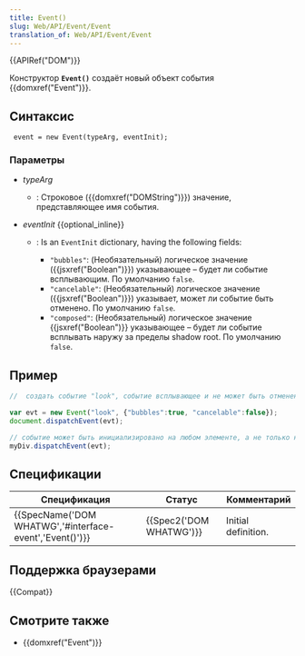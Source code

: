 ```yaml
---
title: Event()
slug: Web/API/Event/Event
translation_of: Web/API/Event/Event
---
```


{{APIRef("DOM")}}

Конструктор **`Event()`** создаёт новый объект события {{domxref("Event")}}.

## Синтаксис

```
 event = new Event(typeArg, eventInit);
```

### Параметры

- _typeArg_
  - : Строковое ({{domxref("DOMString")}}) значение, представляющее имя события.
- _eventInit_ {{optional_inline}}

  - : Is an `EventInit` dictionary, having the following fields:

    - `"bubbles"`: (Необязательный) логическое значение ({{jsxref("Boolean")}}) указывающее – будет ли событие всплывающим. По умолчанию `false`.
    - `"cancelable"`: (Необязательный) логическое значение ({{jsxref("Boolean")}}) указывает, может ли событие быть отменено. По умолчанию `false`.
    - `"composed"`: (Необязательный) логическое значение {{jsxref("Boolean")}} указывающее – будет ли событие всплывать наружу за пределы shadow root. По умолчанию `false`.

## Пример

```js
//  создать событие "look", событие всплывающее и не может быть отменено

var evt = new Event("look", {"bubbles":true, "cancelable":false});
document.dispatchEvent(evt);

// событие может быть инициализировано на любом элементе, а не только на документе
myDiv.dispatchEvent(evt);
```

## Спецификации

| Спецификация                                                             | Статус                           | Комментарий         |
| ------------------------------------------------------------------------ | -------------------------------- | ------------------- |
| {{SpecName('DOM WHATWG','#interface-event','Event()')}} | {{Spec2('DOM WHATWG')}} | Initial definition. |

## Поддержка браузерами

{{Compat}}

## Смотрите также

- {{domxref("Event")}}
